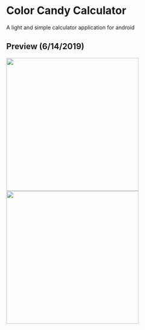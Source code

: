 # Color Candy Calculator
A light and simple calculator application for android
## Preview (6/14/2019)
<img src="https://user-images.githubusercontent.com/25170682/59466397-4d72da80-8e3e-11e9-94f5-1645c1f09d98.png" width="350"> <img src="https://user-images.githubusercontent.com/25170682/59466399-4e0b7100-8e3e-11e9-930d-46e8e812e3f6.png" width="350">

